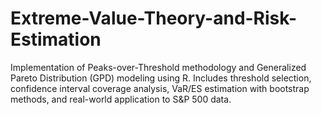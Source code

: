 # Extreme-Value-Theory-and-Risk-Estimation
Implementation of Peaks-over-Threshold methodology and Generalized Pareto Distribution (GPD) modeling using R. Includes threshold selection, confidence interval coverage analysis, VaR/ES estimation with bootstrap methods, and real-world application to S&amp;P 500 data.
